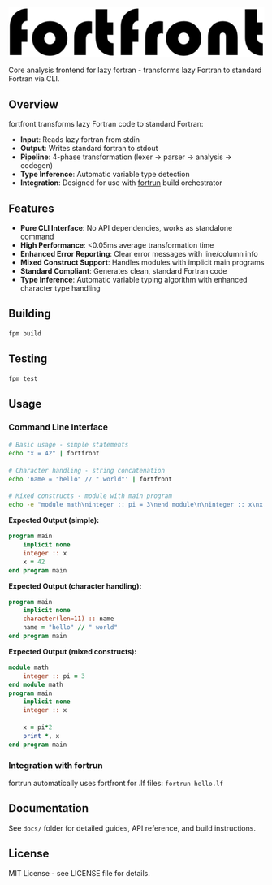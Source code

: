 ![fortfront](media/logo.svg)

Core analysis frontend for lazy fortran - transforms lazy Fortran to standard Fortran via CLI.

## Overview

fortfront transforms lazy Fortran code to standard Fortran:
- **Input**: Reads lazy fortran from stdin  
- **Output**: Writes standard fortran to stdout
- **Pipeline**: 4-phase transformation (lexer → parser → analysis → codegen)
- **Type Inference**: Automatic variable type detection 
- **Integration**: Designed for use with [fortrun](https://github.com/lazy-fortran/fortrun) build orchestrator

## Features

- **Pure CLI Interface**: No API dependencies, works as standalone command
- **High Performance**: <0.05ms average transformation time  
- **Enhanced Error Reporting**: Clear error messages with line/column info
- **Mixed Construct Support**: Handles modules with implicit main programs
- **Standard Compliant**: Generates clean, standard Fortran code
- **Type Inference**: Automatic variable typing algorithm with enhanced character type handling

## Building

```bash
fpm build
```

## Testing  

```bash
fpm test
```

## Usage

### Command Line Interface

```bash
# Basic usage - simple statements
echo "x = 42" | fortfront

# Character handling - string concatenation
echo 'name = "hello" // " world"' | fortfront

# Mixed constructs - module with main program
echo -e "module math\ninteger :: pi = 3\nend module\n\ninteger :: x\nx = pi * 2\nprint *, x" | fortfront
```

**Expected Output (simple):**
```fortran
program main
    implicit none
    integer :: x
    x = 42
end program main
```

**Expected Output (character handling):**
```fortran
program main
    implicit none
    character(len=11) :: name
    name = "hello" // " world"
end program main
```

**Expected Output (mixed constructs):**
```fortran
module math
    integer :: pi = 3
end module math
program main
    implicit none
    integer :: x

    x = pi*2
    print *, x
end program main
```

### Integration with fortrun

fortrun automatically uses fortfront for .lf files: `fortrun hello.lf`

## Documentation

See `docs/` folder for detailed guides, API reference, and build instructions.

## License

MIT License - see LICENSE file for details.

